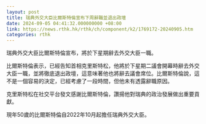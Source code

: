 ```yaml
---
layout: post
title: 瑞典外交大臣比爾斯特倫宣布下周辭職並退出政壇
date: 2024-09-05 04:41:32.000000000 +08:00
link: https://news.rthk.hk/rthk/ch/component/k2/1769172-20240905.htm
categories: rthk
---
```


瑞典外交大臣比爾斯特倫宣布，將於下星期辭去外交大臣一職。

比爾斯特倫表示，已經告知首相克里斯特松，他將於下星期二議會開幕時辭去外交大臣一職，並將徹底退出政壇，這意味著他也將辭去議會席位。比爾斯特倫說，這不是一個容易的決定，已經考慮了一段時間，但他未有透露辭職原因。

克里斯特松在社交平台發文感謝比爾斯特倫，讚揚他對瑞典的政治發展做出重要貢獻。

現年50歲的比爾斯特倫自2022年10月起擔任瑞典外交大臣。

